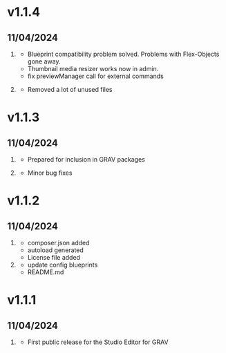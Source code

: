 # v1.1.4
## 11/04/2024

1. [](#bugfix)
    * Blueprint compatibility problem solved. Problems with Flex-Objects gone away.
    * Thumbnail media resizer works now in admin.
    * fix previewManager call for external commands

2. [](#improved)
    * Removed a lot of unused files

# v1.1.3
## 11/04/2024

1. [](#new)
    * Prepared for inclusion in GRAV packages

2. [](#improved)
    * Minor bug fixes


# v1.1.2
## 11/04/2024

1. [](#new)
    * composer.json added
    * autoload generated
    * License file added
2. [](#improved)
    * update config blueprints
    * README.md

# v1.1.1
## 11/04/2024

1. [](#new)
    * First public release for the Studio Editor for GRAV

